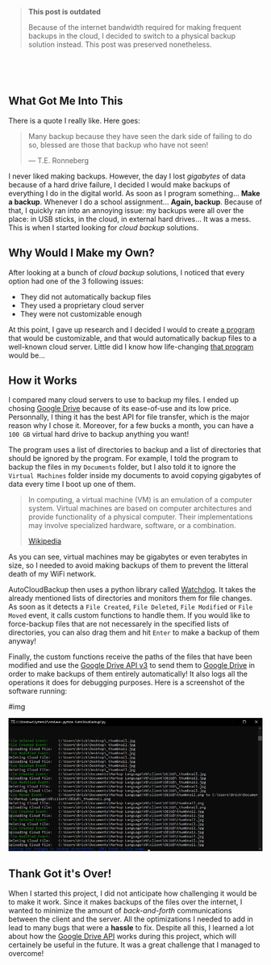 > **This post is outdated**
>
> Because of the internet bandwidth required for making frequent backups in the cloud, I decided to switch to a physical backup solution instead. This post was preserved nonetheless.

&nbsp;

&nbsp;

## What Got Me Into This

There is a quote I really like. Here goes:

> Many backup because they have seen the dark side of failing to do so, blessed are those that backup who have not seen!
>
> &mdash; T.E. Ronneberg

I never liked making backups. However, the day I lost _gigabytes_ of data because of a hard drive failure, I decided I would make backups of everything I do in the digital world. As soon as I program something... **Make a backup**. Whenever I do a school assignment... **Again, backup**. Because of that, I quickly ran into an annoying issue: my backups were all over the place: in USB sticks, in the cloud, in external hard drives... It was a mess. This is when I started looking for _cloud backup_ solutions.

## Why Would I Make my Own?

After looking at a bunch of _cloud backup_ solutions, I noticed that every option had one of the 3 following issues:

- They did not automatically backup files
- They used a proprietary cloud server
- They were not customizable enough

At this point, I gave up research and I decided I would to create [a program](./lol.html) that would be customizable, and that would automatically backup files to a well-known cloud server. Little did I know how life-changing [that program](./lol.html) would be...

## How it Works

I compared many cloud servers to use to backup my files. I ended up chosing [Google Drive](https://www.google.com/drive/) because of its ease-of-use and its low price. Personnally, I thing it has the best API for file transfer, which is the major reason why I chose it. Moreover, for a few bucks a month, you can have a `100 GB` virtual hard drive to backup anything you want!

The program uses a list of directories to backup and a list of directories that should be ignored by the program. For example, I told the program to backup the files in my `Documents` folder, but I also told it to ignore the `Virtual Machines` folder inside my documents to avoid copying gigabytes of data every time I boot up one of them.

> In computing, a virtual machine (VM) is an emulation of a computer system. Virtual machines are based on computer architectures and provide functionality of a physical computer. Their implementations may involve specialized hardware, software, or a combination.
>
> [Wikipedia](https://en.wikipedia.org/wiki/Virtual_machine)

As you can see, virtual machines may be gigabytes or even terabytes in size, so I needed to avoid making backups of them to prevent the litteral death of my WiFi network.

AutoCloudBackup then uses a python library called [Watchdog](https://pypi.org/project/watchdog/). It takes the already mentioned lists of directories and monitors them for file changes. As soon as it detects a `File Created`, `File Deleted`, `File Modified` or `File Moved` event, it calls custom functions to handle them. If you would like to force-backup files that are not necessarely in the specified lists of directories, you can also drag them and hit `Enter` to make a backup of them anyway!

Finally, the custom functions receive the paths of the files that have been modified and use the [Google Drive API v3](https://developers.google.com/drive/api/v3/about-sdk) to send them to [Google Drive](https://www.google.com/drive/) in order to make backups of them entirely automatically! It also logs all the operations it does for debugging purposes. Here is a screenshot of the software running:

#img

![autocloudbackup running in the terminal](./screenshot.jpg)

## Thank Got it's Over!

When I started this project, I did not anticipate how challenging it would be to make it work. Since it makes backups of the files over the internet, I wanted to minimize the amount of _back-and-forth_ communications between the client and the server. All the optimizations I needed to add in lead to many bugs that were a **hassle** to fix. Despite all this, I learned a lot about how the [Google Drive API](https://developers.google.com/drive/api/v3/about-sdk) works during this project, which will certainely be useful in the future. It was a great challenge that I managed to overcome!
